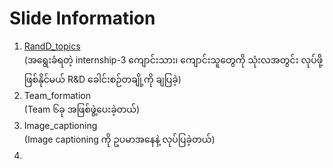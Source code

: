 # Slide Information  

1. [RandD_topics](https://github.com/ye-kyaw-thu/LU_Lab_Intern3_2025/tree/main/slides/1.RandD_topics)  
   (အရွေးခံရတဲ့ internship-3 ကျောင်းသား၊ ကျောင်းသူတွေကို သုံးလအတွင်း လုပ်ဖို့ ဖြစ်နိုင်မယ် R&D ခေါင်းစဉ်တချို့ကို ချပြခဲ့)  
2. Team_formation  
   (Team ၆ခု အဖြစ်ဖွဲ့ပေးခဲ့တယ်)  
3. Image_captioning  
   (Image captioning ကို ဥပမာအနေနဲ့ လုပ်ပြခဲ့တယ်)  
4. 
